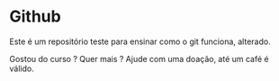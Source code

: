 # Github
Este é um repositório teste para ensinar como o git funciona, alterado.

Gostou do curso ? Quer mais ? Ajude com uma doação, até um café é válido.

